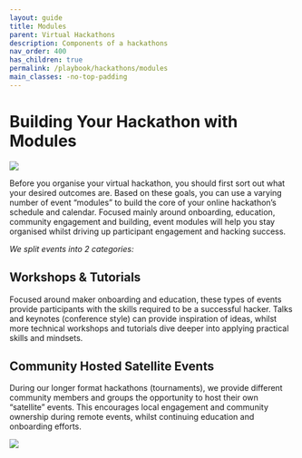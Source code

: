 ```yaml
---
layout: guide
title: Modules
parent: Virtual Hackathons
description: Components of a hackathons
nav_order: 400
has_children: true
permalink: /playbook/hackathons/modules
main_classes: -no-top-padding
---
```


# Building Your Hackathon with Modules

![](https://i.imgur.com/bnClCGg.png)

Before you organise your virtual hackathon, you should first sort out what your desired outcomes are. Based on these goals, you can use a varying number of event “modules” to build the core of your online hackathon’s schedule and calendar. Focused mainly around onboarding, education, community engagement and building, event modules will help you stay organised whilst driving up participant engagement and hacking success.

*We split events into 2 categories:*

## **Workshops & Tutorials**
Focused around maker onboarding and education, these types of events provide participants with the skills required to be a successful hacker. Talks and keynotes (conference style) can provide inspiration of ideas, whilst more technical workshops and tutorials dive deeper into applying practical skills and mindsets.

## **Community Hosted Satellite Events**
During our longer format hackathons (tournaments), we provide different community members and groups the opportunity to host their own “satellite” events. This encourages local engagement and community ownership during remote events, whilst continuing education and onboarding efforts.

![](https://i.imgur.com/xmMTB8V.png)

